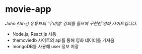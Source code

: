 # movie-app

*John Ahn님 유튜브의 '무비앱' 강의를 들으며 구현한 영화 사이트입니다.*

- Node.js, React.js 사용
- themoviedb 사이트의 api를 통해 영화 데이터를 가져옴
- mongoDB를 사용해 user 정보 저장
